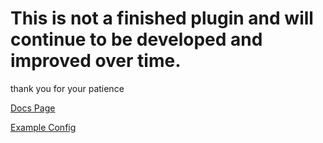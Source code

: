 # This is not a finished plugin and will continue to be developed and improved over time.

thank you for your patience

[Docs Page](https://bcblockdocs.tastypommeslul.workers.dev)

[Example Config](https://github.com/TastyPommesLul/BCBlock/blob/master/src/main/resources/example-config.yml)